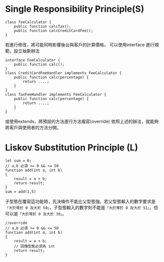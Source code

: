 # Single Responsibility Principle(S)
<a name="SingleResponsibilty"></a>

```
class feeCalculator {
    public function calcTax();
    public function calcCreditCardFee();
}
```
若進行修改，將可能同時影響後台與客戶的計算價格。
可以使用interface 進行規範，設立抽象辦法
```
interface FeeCalculator {
    public function calc();
}
class CreditCardFeeHandler implements FeeCalculator {
    public function calc(percentage) {
        return ....;
    }
}
class TaxFeeHandler implements FeeCalculator {
    public function calc(percentage) {
        return ....;
    }
}
```
或使用extends，將預設的方法進行方法複寫(override)
依照上述的辦法，就能夠將客戶與使用者的方法分開。
# Liskov Substitution Principle (L)
<a name="LiskovSubstitution"></a>

```
let sum = 0;
// a,b 必須 >= 0 && <= 50
function add(int a, int b)
{
    result = a + b;
    return result;
}
sum = add(1,5)
```
子型態在覆寫這功能時，先決條件不能比父型態強。若父型態輸入的數字要求是``「大於等於 0 及大於 50」``，子型態輸入的數字則不能是``「大於等於 0 及大於 51」``，但可以是``「大於等於 0 及大於 30」``。
```
//override 
// a,b 必須 >= 0 && <= 50
function add(int a, int b)
{
    result = a + b;
    // 回傳型態必須為 int
    return result;
}
```